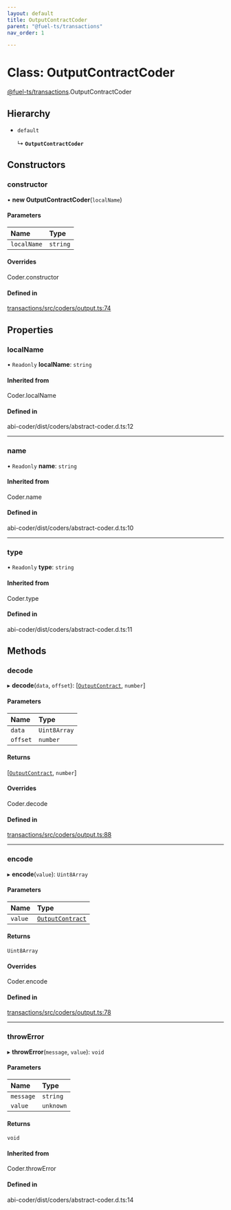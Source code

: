 ```yaml
---
layout: default
title: OutputContractCoder
parent: "@fuel-ts/transactions"
nav_order: 1

---
```


# Class: OutputContractCoder

[@fuel-ts/transactions](../index.md).OutputContractCoder

## Hierarchy

- `default`

  ↳ **`OutputContractCoder`**

## Constructors

### constructor

• **new OutputContractCoder**(`localName`)

#### Parameters

| Name | Type |
| :------ | :------ |
| `localName` | `string` |

#### Overrides

Coder.constructor

#### Defined in

[transactions/src/coders/output.ts:74](https://github.com/luizstacio/fuels-ts/blob/0092f5b/packages/transactions/src/coders/output.ts#L74)

## Properties

### localName

• `Readonly` **localName**: `string`

#### Inherited from

Coder.localName

#### Defined in

abi-coder/dist/coders/abstract-coder.d.ts:12

___

### name

• `Readonly` **name**: `string`

#### Inherited from

Coder.name

#### Defined in

abi-coder/dist/coders/abstract-coder.d.ts:10

___

### type

• `Readonly` **type**: `string`

#### Inherited from

Coder.type

#### Defined in

abi-coder/dist/coders/abstract-coder.d.ts:11

## Methods

### decode

▸ **decode**(`data`, `offset`): [[`OutputContract`](../index.md#outputcontract), `number`]

#### Parameters

| Name | Type |
| :------ | :------ |
| `data` | `Uint8Array` |
| `offset` | `number` |

#### Returns

[[`OutputContract`](../index.md#outputcontract), `number`]

#### Overrides

Coder.decode

#### Defined in

[transactions/src/coders/output.ts:88](https://github.com/luizstacio/fuels-ts/blob/0092f5b/packages/transactions/src/coders/output.ts#L88)

___

### encode

▸ **encode**(`value`): `Uint8Array`

#### Parameters

| Name | Type |
| :------ | :------ |
| `value` | [`OutputContract`](../index.md#outputcontract) |

#### Returns

`Uint8Array`

#### Overrides

Coder.encode

#### Defined in

[transactions/src/coders/output.ts:78](https://github.com/luizstacio/fuels-ts/blob/0092f5b/packages/transactions/src/coders/output.ts#L78)

___

### throwError

▸ **throwError**(`message`, `value`): `void`

#### Parameters

| Name | Type |
| :------ | :------ |
| `message` | `string` |
| `value` | `unknown` |

#### Returns

`void`

#### Inherited from

Coder.throwError

#### Defined in

abi-coder/dist/coders/abstract-coder.d.ts:14
